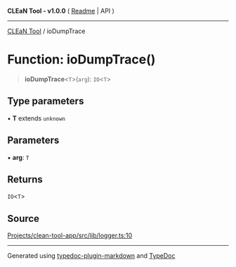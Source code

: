**CLEaN Tool - v1.0.0** ( [Readme](../README.md) \| API )

***

[CLEaN Tool](../exports.md) / ioDumpTrace

# Function: ioDumpTrace()

> **ioDumpTrace**\<`T`\>(`arg`): `IO`\<`T`\>

## Type parameters

▪ **T** extends `unknown`

## Parameters

▪ **arg**: `T`

## Returns

`IO`\<`T`\>

## Source

[Projects/clean-tool-app/src/lib/logger.ts:10](https://github.com/yuckyh/clean-tool-app/)

***

Generated using [typedoc-plugin-markdown](https://www.npmjs.com/package/typedoc-plugin-markdown) and [TypeDoc](https://typedoc.org/)
